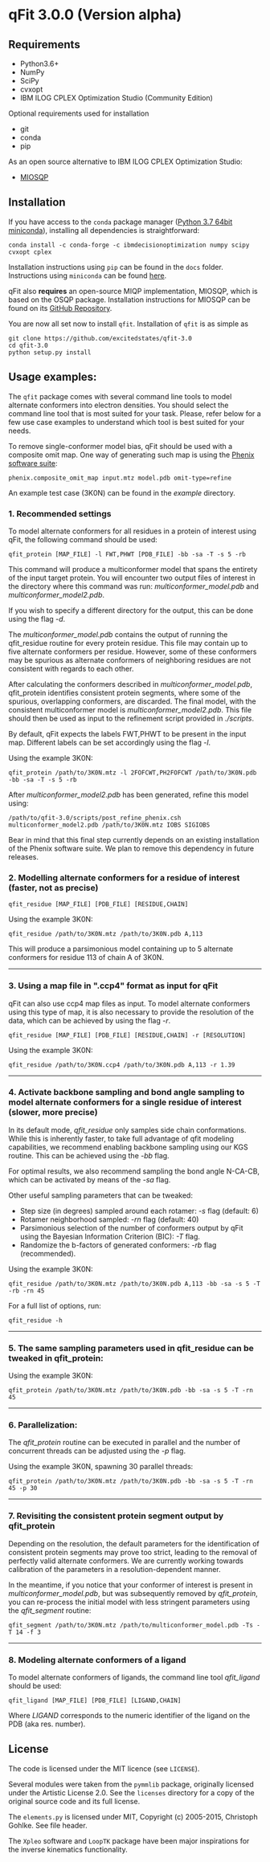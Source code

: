 # qFit 3.0.0 (Version alpha)

## Requirements

* Python3.6+
* NumPy
* SciPy
* cvxopt
* IBM ILOG CPLEX Optimization Studio (Community Edition)

Optional requirements used for installation

* git
* conda
* pip

As an open source alternative to IBM ILOG CPLEX Optimization Studio:

* [MIOSQP](https://github.com/oxfordcontrol/miosqp)

## Installation

If you have access to the `conda` package manager ([Python 3.7 64bit miniconda](https://conda.io/en/latest/miniconda.html)),
installing all dependencies is straightforward:

    conda install -c conda-forge -c ibmdecisionoptimization numpy scipy cvxopt cplex

Installation instructions using `pip` can be found in the `docs` folder.
Instructions using `miniconda` can be found
[here](https://github.com/fraser-lab/holton_scripts/blob/master/qfit_stuff/qfit_install_guide.txt).

qFit also **requires** an open-source MIQP implementation, MIOSQP, which is based on the OSQP package.
Installation instructions for MIOSQP can be found on its
[GitHub Repository](https://github.com/oxfordcontrol/miosqp).

You are now all set now to install `qfit`. Installation of `qfit` is
as simple as

    git clone https://github.com/excitedstates/qfit-3.0
    cd qfit-3.0
    python setup.py install


## Usage examples:

The `qfit` package comes with several command line tools to model alternate
conformers into electron densities. You should select the command line tool that
is most suited for your task. Please, refer below for a few use case examples
to understand which tool is best suited for your needs.

To remove single-conformer model bias, qFit should be used with a composite omit
map. One way of generating such map is using the [Phenix software suite](https://www.phenix-online.org/):

`phenix.composite_omit_map input.mtz model.pdb omit-type=refine`

An example test case (3K0N) can be found in the *example* directory.

### 1. Recommended settings

To model alternate conformers for all residues in a protein of interest using qFit,
the following command should be used:

`qfit_protein [MAP_FILE] -l FWT,PHWT [PDB_FILE] -bb -sa -T -s 5 -rb`

This command will produce a multiconformer model that spans the entirety of the
input target protein. You will encounter two output files of interest in the
directory where this command was run: *multiconformer_model.pdb* and
*multiconformer_model2.pdb*.

If you wish to specify a different directory for the output, this can be done
using the flag *-d*.

The *multiconformer_model.pdb* contains the output of running the qfit_residue
routine for every protein residue. This file may contain up to five alternate
conformers per residue. However, some of these conformers may be spurious as
 alternate conformers of neighboring residues are not consistent with regards to
 each other.

After calculating the conformers described in *multiconformer_model.pdb*,
qfit_protein identifies consistent protein segments, where some of the spurious,
overlapping conformers, are discarded. The final model, with the consistent
multiconformer model is *multiconformer_model2.pdb*. This file should then
be used as input to the refinement script provided in *./scripts*.   

By default, qFit expects the labels FWT,PHWT to be present in the input map.
Different labels can be set accordingly using the flag *-l*.

Using the example 3K0N:

`qfit_protein /path/to/3K0N.mtz -l 2FOFCWT,PH2FOFCWT /path/to/3K0N.pdb -bb -sa -T -s 5 -rb`

After *multiconformer_model2.pdb* has been generated, refine this model using:

`/path/to/qfit-3.0/scripts/post_refine_phenix.csh multiconformer_model2.pdb /path/to/3K0N.mtz IOBS SIGIOBS`

Bear in mind that this final step currently depends on an existing installation
of the Phenix software suite. We plan to remove this dependency in future releases.

### 2. Modelling alternate conformers for a residue of interest (faster, not as precise)


`qfit_residue [MAP_FILE] [PDB_FILE] [RESIDUE,CHAIN]`


Using the example 3K0N:


`qfit_residue /path/to/3K0N.mtz /path/to/3K0N.pdb A,113`


This will produce a parsimonious model containing up to 5 alternate conformers
for residue 113 of chain A of 3K0N.


-------------
### 3. Using a map file in ".ccp4" format as input for qFit

qFit can also use ccp4 map files as input. To model alternate conformers using
this type of map, it is also necessary to provide the resolution of the data,
which can be achieved by using the flag *-r*.


`qfit_residue [MAP_FILE] [PDB_FILE] [RESIDUE,CHAIN] -r [RESOLUTION]`



Using the example 3K0N:


`qfit_residue /path/to/3K0N.ccp4 /path/to/3K0N.pdb A,113 -r 1.39`

-------------

### 4. Activate backbone sampling and bond angle sampling to model alternate conformers for a single residue of interest (slower, more precise)


In its default mode, *qfit_residue* only samples side chain conformations.
 While this is inherently faster, to take full advantage of qfit modeling
 capabilities, we recommend enabling backbone
sampling using our KGS routine. This can be achieved using the *-bb* flag.


For optimal results, we also recommend sampling the bond angle N-CA-CB, which can
be activated by means of the *-sa* flag.


Other useful sampling parameters that can be tweaked:


* Step size (in degrees) sampled around each rotamer: *-s* flag (default: 6)
* Rotamer neighborhood sampled: *-rn* flag (default: 40)
* Parsimonious selection of the number of conformers output by qFit using the Bayesian
Information Criterion (BIC): *-T* flag.
* Randomize the b-factors of generated conformers: *-rb* flag (recommended).


Using the example 3K0N:


`qfit_residue /path/to/3K0N.mtz /path/to/3K0N.pdb A,113 -bb -sa -s 5 -T -rb -rn 45`


For a full list of options, run:

`qfit_residue -h`


-------------

### 5. The same sampling parameters used in qfit_residue can be tweaked in qfit_protein:


Using the example 3K0N:


`qfit_protein /path/to/3K0N.mtz /path/to/3K0N.pdb -bb -sa -s 5 -T -rn 45`

-------------

### 6.  Parallelization:


The *qfit_protein* routine can be executed in parallel and the number of concurrent threads
can be adjusted using the *-p* flag.


Using the example 3K0N, spawning 30 parallel threads:


`qfit_protein /path/to/3K0N.mtz /path/to/3K0N.pdb -bb -sa -s 5 -T -rn 45 -p 30`

-------------

### 7. Revisiting the consistent protein segment output by qfit_protein


Depending on the resolution, the default parameters for the identification of
consistent protein segments may prove too strict, leading to the removal of
perfectly valid alternate conformers. We are currently working towards calibration
of the parameters in a resolution-dependent manner.


In the meantime, if you notice that your conformer of interest is present in
*multiconformer_model.pdb*, but was subsequently removed by *qfit_protein*, you
can re-process the initial model with less stringent parameters using the *qfit_segment* routine:


`qfit_segment /path/to/3K0N.mtz /path/to/multiconformer_model.pdb -Ts -T 14 -f 3`

-------------

### 8. Modeling alternate conformers of a ligand


To model alternate conformers of ligands, the command line tool *qfit_ligand*
should be used:


`qfit_ligand [MAP_FILE] [PDB_FILE] [LIGAND,CHAIN]`


Where *LIGAND* corresponds to the numeric identifier of the ligand on the PDB
(aka res. number).

## License

The code is licensed under the MIT licence (see `LICENSE`).

Several modules were taken from the `pymmlib` package, originally licensed
under the Artistic License 2.0. See the `licenses` directory for a copy of the
original source code and its full license.

The `elements.py` is licensed under MIT, Copyright (c) 2005-2015, Christoph
Gohlke. See file header.

The `Xpleo` software and `LoopTK` package have been major inspirations for the inverse kinematics
functionality.

[1]: https://www-01.ibm.com/software/websphere/products/optimization/cplex-studio-community-edition/ "IBM website"
